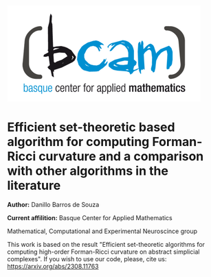 ![ ](BCAM_logo.png)


# Efficient set-theoretic based algorithm for computing Forman-Ricci curvature and a comparison with other algorithms in the literature

   **Author:** Danillo Barros de Souza 
   
   **Current affilition:** Basque Center for Applied Mathematics
   
   
   Mathematical, Computational and Experimental Neuroscince group
   
This work is based on the result "Efficient set-theoretic algorithms for computing high-order Forman-Ricci curvature on abstract simplicial complexes". If you wish to use our code, please, cite us: https://arxiv.org/abs/2308.11763

